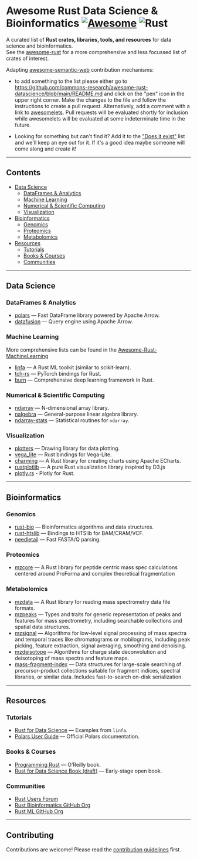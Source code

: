 # Awesome Rust Data Science & Bioinformatics [![Awesome](https://awesome.re/badge.svg)](https://awesome.re) ![Rust](https://img.shields.io/badge/rust-%23000000.svg?style=for-the-badge&logo=rust&logoColor=white)



A curated list of **Rust crates, libraries, tools, and resources** for data science and bioinformatics.  
See the [awesome-rust](https://github.com/rust-unofficial/awesome-rust) for a more comprehensive and less focussed list of crates of interest.

Adapting [awesome-semantic-web](https://github.com/semantalytics/awesome-semantic-web) contribution mechanisms:

- to add something to the list please either go to https://github.com/commons-research/awesome-rust-datascience/blob/main/README.md and click on the "pen" icon in the upper right corner. Make the changes to the file and follow the instructions to create a pull request. Alternatively, add a comment with a link to [awesomelets](https://github.com/commons-research/awesome-rust-datascience/issues/1). Pull requests will be evaluated shortly for inclusion while awesomelets will be evaluated at some indeterminate time in the future.

- Looking for something but can't find it? Add it to the ["Does it exist"](https://github.com/commons-research/awesome-rust-datascience/issues/2) list and we'll keep an eye out for it. If it's a good idea maybe someone will come along and create it!

---

## Contents
- [Data Science](#data-science)
  - [DataFrames & Analytics](#dataframes--analytics)
  - [Machine Learning](#machine-learning)
  - [Numerical & Scientific Computing](#numerical--scientific-computing)
  - [Visualization](#visualization)
- [Bioinformatics](#bioinformatics)
  - [Genomics](#genomics)
  - [Proteomics](#proteomics)
  - [Metabolomics](#metabolomics)
- [Resources](#resources)
  - [Tutorials](#tutorials)
  - [Books & Courses](#books--courses)
  - [Communities](#communities)

---

## Data Science

### DataFrames & Analytics
- [polars](https://github.com/pola-rs/polars) — Fast DataFrame library powered by Apache Arrow.
- [datafusion](https://github.com/apache/arrow-datafusion) — Query engine using Apache Arrow.

### Machine Learning

More comprehensive lists can be found in the [Awesome-Rust-MachineLearning](https://github.com/vaaaaanquish/Awesome-Rust-MachineLearning)

- [linfa](https://github.com/rust-ml/linfa) — A Rust ML toolkit (similar to scikit-learn).
- [tch-rs](https://github.com/LaurentMazare/tch-rs) — PyTorch bindings for Rust.
- [burn](https://github.com/tracel-ai/burn) — Comprehensive deep learning framework in Rust.

### Numerical & Scientific Computing
- [ndarray](https://github.com/rust-ndarray/ndarray) — N-dimensional array library.
- [nalgebra](https://github.com/dimforge/nalgebra) — General-purpose linear algebra library.
- [ndarray-stats](https://github.com/rust-ndarray/ndarray-stats) — Statistical routines for `ndarray`.


### Visualization
- [plotters](https://github.com/plotters-rs/plotters) — Drawing library for data plotting.
- [vega_lite](https://github.com/procyon-rs/vega_lite_4.rs) — Rust bindings for Vega-Lite.
- [charming](https://github.com/yuankunzhang/charming) — A Rust library for creating charts using Apache ECharts.
- [rustplotlib](https://github.com/askanium/rustplotlib) — A pure Rust visualization library inspired by D3.js
- [plotly.rs](https://github.com/plotly/plotly.rs) - Plotly for Rust.


---

## Bioinformatics

### Genomics
- [rust-bio](https://github.com/rust-bio/rust-bio) — Bioinformatics algorithms and data structures.
- [rust-htslib](https://github.com/rust-bio/rust-htslib) — Bindings to HTSlib for BAM/CRAM/VCF.
- [needletail](https://github.com/onecodex/needletail) — Fast FASTA/Q parsing.

### Proteomics
- [mzcore](https://github.com/compomics/mzML-rs) — A Rust library for peptide centric mass spec calculations centered around ProForma and complex theoretical fragmentation



### Metabolomics
- [mzdata](https://github.com/mobiusklein/mzdata) — A Rust library for reading mass spectrometry data file formats.
- [mzpeaks](https://github.com/mobiusklein/mzpeaks) — Types and traits for generic representation of peaks and features for mass spectrometry, including searchable collections and spatial data structures.
- [mzsignal](https://github.com/mobiusklein/mzsignal) — Algorithms for low-level signal processing of mass spectra and temporal traces like chromatograms or mobilograms, including peak picking, feature extraction, signal averaging, smoothing and denoising.
- [mzdeisotope](https://github.com/mobiusklein/mzdeisotope) — Algorithms for charge state deconvolution and deisotoping of mass spectra and feature maps.
- [mass-fragment-index](https://github.com/mobiusklein/mass-fragment-index) — Data structures for large-scale searching of precursor-product collections suitable for fragment indices, spectral libraries, or similar data. Includes fast-to-search on-disk serialization.


---

## Resources

### Tutorials
- [Rust for Data Science](https://github.com/rust-ml/linfa/tree/main/examples) — Examples from `linfa`.
- [Polars User Guide](https://pola-rs.github.io/polars-book/) — Official Polars documentation.

### Books & Courses
- [Programming Rust](https://www.oreilly.com/library/view/programming-rust-2nd/9781492052586/) — O’Reilly book.
- [Rust for Data Science Book (draft)](https://rust-ds.github.io/book/) — Early-stage open book.

### Communities
- [Rust Users Forum](https://users.rust-lang.org/)
- [Rust Bioinformatics GitHub Org](https://github.com/rust-bio)
- [Rust ML GitHub Org](https://github.com/rust-ml)

---

## Contributing
Contributions are welcome! Please read the [contribution guidelines](CONTRIBUTING.md) first.
